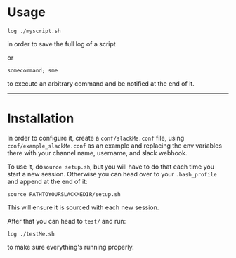 # Usage

```
log ./myscript.sh
```
in order to save the full log of a script

or

```
somecommand; sme
```
to execute an arbitrary command and be notified at the end of it.

---

# Installation

In order to configure it, create a `conf/slackMe.conf` file, using `conf/example_slackMe.conf` as an example and replacing the env variables there with your channel name, username, and slack webhook.

To use it, do`source setup.sh`, but you will have to do that each time you start a new session.
Otherwise you can head over to your `.bash_profile` and append at the end of it:
```
source PATHTOYOURSLACKMEDIR/setup.sh
```
This will ensure it is sourced with each new session.


After that you can head to `test/` and run:
```
log ./testMe.sh
```
to make sure everything's running properly.